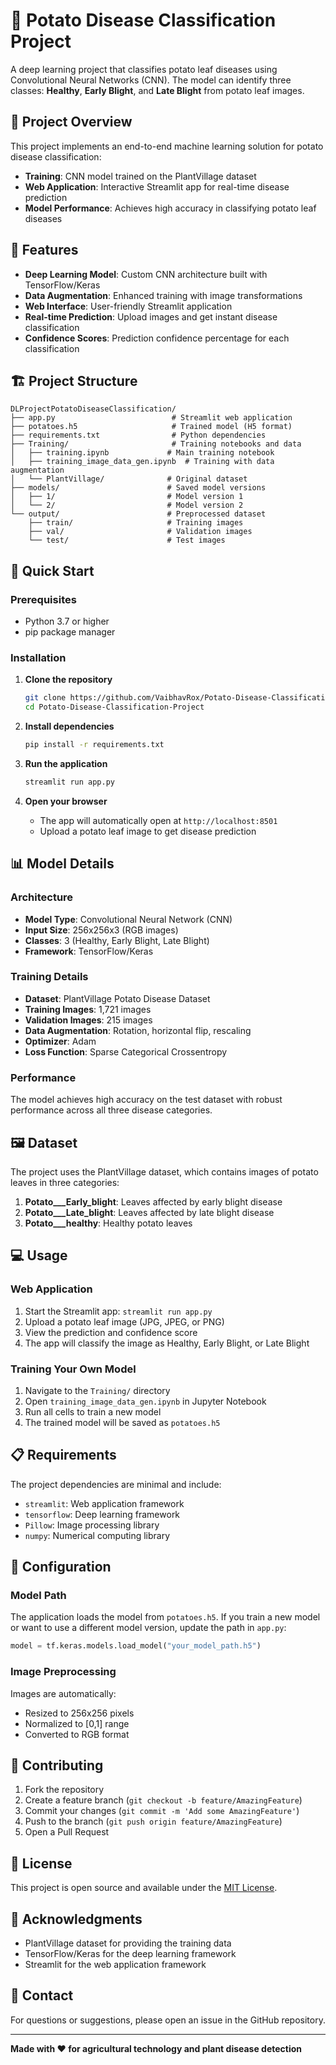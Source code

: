 # 🥔 Potato Disease Classification Project

A deep learning project that classifies potato leaf diseases using Convolutional Neural Networks (CNN). The model can identify three classes: **Healthy**, **Early Blight**, and **Late Blight** from potato leaf images.

## 🎯 Project Overview

This project implements an end-to-end machine learning solution for potato disease classification:

- **Training**: CNN model trained on the PlantVillage dataset
- **Web Application**: Interactive Streamlit app for real-time disease prediction
- **Model Performance**: Achieves high accuracy in classifying potato leaf diseases

## 🌟 Features

- **Deep Learning Model**: Custom CNN architecture built with TensorFlow/Keras
- **Data Augmentation**: Enhanced training with image transformations
- **Web Interface**: User-friendly Streamlit application
- **Real-time Prediction**: Upload images and get instant disease classification
- **Confidence Scores**: Prediction confidence percentage for each classification

## 🏗️ Project Structure

```
DLProjectPotatoDiseaseClassification/
├── app.py                          # Streamlit web application
├── potatoes.h5                     # Trained model (H5 format)
├── requirements.txt                # Python dependencies
├── Training/                       # Training notebooks and data
│   ├── training.ipynb             # Main training notebook
│   ├── training_image_data_gen.ipynb  # Training with data augmentation
│   └── PlantVillage/              # Original dataset
├── models/                        # Saved model versions
│   ├── 1/                         # Model version 1
│   └── 2/                         # Model version 2
└── output/                        # Preprocessed dataset
    ├── train/                     # Training images
    ├── val/                       # Validation images
    └── test/                      # Test images
```

## 🚀 Quick Start

### Prerequisites

- Python 3.7 or higher
- pip package manager

### Installation

1. **Clone the repository**
   ```bash
   git clone https://github.com/VaibhavRox/Potato-Disease-Classification-Project.git
   cd Potato-Disease-Classification-Project
   ```

2. **Install dependencies**
   ```bash
   pip install -r requirements.txt
   ```

3. **Run the application**
   ```bash
   streamlit run app.py
   ```

4. **Open your browser**
   - The app will automatically open at `http://localhost:8501`
   - Upload a potato leaf image to get disease prediction

## 📊 Model Details

### Architecture
- **Model Type**: Convolutional Neural Network (CNN)
- **Input Size**: 256x256x3 (RGB images)
- **Classes**: 3 (Healthy, Early Blight, Late Blight)
- **Framework**: TensorFlow/Keras

### Training Details
- **Dataset**: PlantVillage Potato Disease Dataset
- **Training Images**: 1,721 images
- **Validation Images**: 215 images
- **Data Augmentation**: Rotation, horizontal flip, rescaling
- **Optimizer**: Adam
- **Loss Function**: Sparse Categorical Crossentropy

### Performance
The model achieves high accuracy on the test dataset with robust performance across all three disease categories.

## 🖼️ Dataset

The project uses the PlantVillage dataset, which contains images of potato leaves in three categories:

1. **Potato___Early_blight**: Leaves affected by early blight disease
2. **Potato___Late_blight**: Leaves affected by late blight disease  
3. **Potato___healthy**: Healthy potato leaves

## 💻 Usage

### Web Application
1. Start the Streamlit app: `streamlit run app.py`
2. Upload a potato leaf image (JPG, JPEG, or PNG)
3. View the prediction and confidence score
4. The app will classify the image as Healthy, Early Blight, or Late Blight

### Training Your Own Model
1. Navigate to the `Training/` directory
2. Open `training_image_data_gen.ipynb` in Jupyter Notebook
3. Run all cells to train a new model
4. The trained model will be saved as `potatoes.h5`

## 📋 Requirements

The project dependencies are minimal and include:

- `streamlit`: Web application framework
- `tensorflow`: Deep learning framework
- `Pillow`: Image processing library
- `numpy`: Numerical computing library

## 🔧 Configuration

### Model Path
The application loads the model from `potatoes.h5`. If you train a new model or want to use a different model version, update the path in `app.py`:

```python
model = tf.keras.models.load_model("your_model_path.h5")
```

### Image Preprocessing
Images are automatically:
- Resized to 256x256 pixels
- Normalized to [0,1] range
- Converted to RGB format

## 🤝 Contributing

1. Fork the repository
2. Create a feature branch (`git checkout -b feature/AmazingFeature`)
3. Commit your changes (`git commit -m 'Add some AmazingFeature'`)
4. Push to the branch (`git push origin feature/AmazingFeature`)
5. Open a Pull Request

## 📜 License

This project is open source and available under the [MIT License](LICENSE).

## 🙏 Acknowledgments

- PlantVillage dataset for providing the training data
- TensorFlow/Keras for the deep learning framework
- Streamlit for the web application framework

## 📧 Contact

For questions or suggestions, please open an issue in the GitHub repository.

---

**Made with ❤️ for agricultural technology and plant disease detection**
